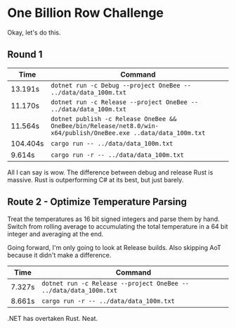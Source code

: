 # One Billion Row Challenge

Okay, let's do this.

## Round 1

|Time|Command|
|---|---|
|13.191s|`dotnet run -c Debug --project OneBee -- ../data/data_100m.txt`|
|11.170s|`dotnet run -c Release --project OneBee -- ../data/data_100m.txt`|
|11.564s|`dotnet publish -c Release OneBee && OneBee/bin/Release/net8.0/win-x64/publish/OneBee.exe ..data/data_100m.txt`|
|104.404s|`cargo run -- ../data/data_100m.txt`|
|9.614s|`cargo run -r -- ../data/data_100m.txt`|

All I can say is wow. The difference between debug and release Rust is massive. Rust is outperforming C# at its best, but just barely.

## Route 2 - Optimize Temperature Parsing

Treat the temperatures as 16 bit signed integers and parse them by hand. Switch from rolling average to accumulating the total temperature in a 64 bit integer and averaging at the end.

Going forward, I'm only going to look at Release builds. Also skipping AoT because it didn't make a difference.

|Time|Command|
|---|---|
|7.327s|`dotnet run -c Release --project OneBee -- ../data/data_100m.txt`|
|8.661s|`cargo run -r -- ../data/data_100m.txt`|

.NET has overtaken Rust. Neat.
